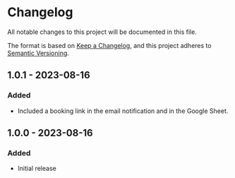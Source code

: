 # Changelog

All notable changes to this project will be documented in this file.

The format is based on [Keep a Changelog](https://keepachangelog.com/en/1.1.0/),
and this project adheres to [Semantic Versioning](https://semver.org/spec/v2.0.0.html).

## 1.0.1 - 2023-08-16

### Added

- Included a booking link in the email notification and in the Google Sheet.

## 1.0.0 - 2023-08-16

### Added

- Initial release
